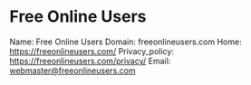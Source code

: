 
# Free Online Users

Name: Free Online Users
Domain: freeonlineusers.com
Home: https://freeonlineusers.com/
Privacy_policy: https://freeonlineusers.com/privacy/
Email: webmaster@freeonlineusers.com
